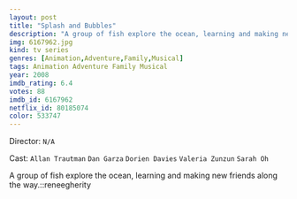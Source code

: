 ```yaml
---
layout: post
title: "Splash and Bubbles"
description: "A group of fish explore the ocean, learning and making new friends along the way.::reneegherity.."
img: 6167962.jpg
kind: tv series
genres: [Animation,Adventure,Family,Musical]
tags: Animation Adventure Family Musical 
year: 2008
imdb_rating: 6.4
votes: 88
imdb_id: 6167962
netflix_id: 80185074
color: 533747
---
```

Director: `N/A`  

Cast: `Allan Trautman` `Dan Garza` `Dorien Davies` `Valeria Zunzun` `Sarah Oh` 

A group of fish explore the ocean, learning and making new friends along the way.::reneegherity